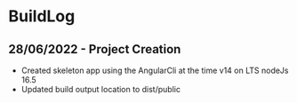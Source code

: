 # BuildLog

## 28/06/2022 - Project Creation

- Created skeleton app using the AngularCli at the time v14 on LTS nodeJs 16.5
- Updated build output location to dist/public
